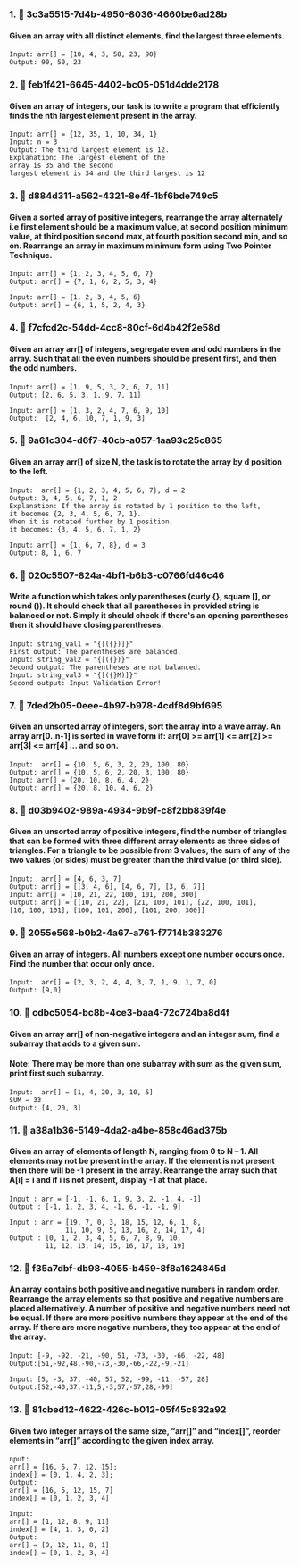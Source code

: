 
### 1. 🎯 3c3a5515-7d4b-4950-8036-4660be6ad28b
#### Given an array with all distinct elements, find the largest three elements.

```
Input: arr[] = {10, 4, 3, 50, 23, 90}
Output: 90, 50, 23
```

### 2. 🎯 feb1f421-6645-4402-bc05-051d4dde2178
#### Given an array of integers, our task is to write a program that efficiently finds the nth largest element present in the array. 

```
Input: arr[] = {12, 35, 1, 10, 34, 1}
Input: n = 3
Output: The third largest element is 12.
Explanation: The largest element of the 
array is 35 and the second 
largest element is 34 and the third largest is 12
```
### 3. 🎯 d884d311-a562-4321-8e4f-1bf6bde749c5
#### Given a sorted array of positive integers, rearrange the array alternately i.e first element should be a maximum value, at second position minimum value, at third position second max, at fourth position second min, and so on. Rearrange an array in maximum minimum form using Two Pointer Technique.

```
Input: arr[] = {1, 2, 3, 4, 5, 6, 7} 
Output: arr[] = {7, 1, 6, 2, 5, 3, 4}

Input: arr[] = {1, 2, 3, 4, 5, 6} 
Output: arr[] = {6, 1, 5, 2, 4, 3} 
```
### 4. 🎯 f7cfcd2c-54dd-4cc8-80cf-6d4b42f2e58d
#### Given an array arr[] of integers, segregate even and odd numbers in the array. Such that all the even numbers should be present first, and then the odd numbers.

```
Input: arr[] = [1, 9, 5, 3, 2, 6, 7, 11]
Output: [2, 6, 5, 3, 1, 9, 7, 11]

Input: arr[] = [1, 3, 2, 4, 7, 6, 9, 10]
Output:  [2, 4, 6, 10, 7, 1, 9, 3]
```

### 5. 🎯 9a61c304-d6f7-40cb-a057-1aa93c25c865
#### Given an array arr[] of size N, the task is to rotate the array by d position to the left.

```
Input:  arr[] = {1, 2, 3, 4, 5, 6, 7}, d = 2
Output: 3, 4, 5, 6, 7, 1, 2
Explanation: If the array is rotated by 1 position to the left, 
it becomes {2, 3, 4, 5, 6, 7, 1}.
When it is rotated further by 1 position,
it becomes: {3, 4, 5, 6, 7, 1, 2}

Input: arr[] = {1, 6, 7, 8}, d = 3
Output: 8, 1, 6, 7
```

### 6. 🎯 020c5507-824a-4bf1-b6b3-c0766fd46c46
#### Write a function which takes only parentheses (curly {}, square [], or round ()). It should check that all parentheses in provided string is balanced or not. Simply it should check if there's an opening parentheses then it should have closing parentheses.

```
Input: string_val1 = "{[({})]}"
First output: The parentheses are balanced.
Input: string_val2 = "{[({})}"
Second output: The parentheses are not balanced.
Input: string_val3 = "{[({}M)]}"
Second output: Input Validation Error!
```

### 7. 🎯 7ded2b05-0eee-4b97-b978-4cdf8d9bf695
#### Given an unsorted array of integers, sort the array into a wave array. An array arr[0..n-1] is sorted in wave form if: arr[0] >= arr[1] <= arr[2] >= arr[3] <= arr[4] ... and so on.

```
Input:  arr[] = {10, 5, 6, 3, 2, 20, 100, 80}
Output: arr[] = {10, 5, 6, 2, 20, 3, 100, 80} 
Input: arr[] = {20, 10, 8, 6, 4, 2}
Output: arr[] = {20, 8, 10, 4, 6, 2}
```

### 8. 🎯 d03b9402-989a-4934-9b9f-c8f2bb839f4e
#### Given an unsorted array of positive integers, find the number of triangles that can be formed with three different array elements as three sides of triangles. For a triangle to be possible from 3 values, the sum of any of the two values (or sides) must be greater than the third value (or third side). 

```
Input:  arr[] = [4, 6, 3, 7]
Output: arr[] = [[3, 4, 6], [4, 6, 7], [3, 6, 7]] 
Input: arr[] = [10, 21, 22, 100, 101, 200, 300]
Output: arr[] = [[10, 21, 22], [21, 100, 101], [22, 100, 101], 
[10, 100, 101], [100, 101, 200], [101, 200, 300]]
```

### 9. 🎯 2055e568-b0b2-4a67-a761-f7714b383276
#### Given an array of integers. All numbers except one number occurs once. Find the number that occur only once. 

```
Input:  arr[] = [2, 3, 2, 4, 4, 3, 7, 1, 9, 1, 7, 0]
Output: [9,0]
```

### 10. 🎯 cdbc5054-bc8b-4ce3-baa4-72c724ba8d4f
#### Given an array arr[] of non-negative integers and an integer sum, find a subarray that adds to a given sum. 
#### Note: There may be more than one subarray with sum as the given sum, print first such subarray. 

```
Input:  arr[] = [1, 4, 20, 3, 10, 5]
SUM = 33
Output: [4, 20, 3]
```

### 11. 🎯 a38a1b36-5149-4da2-a4be-858c46ad375b
#### Given an array of elements of length N, ranging from 0 to N – 1. All elements may not be present in the array. If the element is not present then there will be -1 present in the array. Rearrange the array such that A[i] = i and if i is not present, display -1 at that place.

```
Input : arr = [-1, -1, 6, 1, 9, 3, 2, -1, 4, -1]
Output : [-1, 1, 2, 3, 4, -1, 6, -1, -1, 9]

Input : arr = [19, 7, 0, 3, 18, 15, 12, 6, 1, 8,
              11, 10, 9, 5, 13, 16, 2, 14, 17, 4]
Output : [0, 1, 2, 3, 4, 5, 6, 7, 8, 9, 10, 
         11, 12, 13, 14, 15, 16, 17, 18, 19]
```

### 12. 🎯 f35a7dbf-db98-4055-b459-8f8a1624845d
#### An array contains both positive and negative numbers in random order. Rearrange the array elements so that positive and negative numbers are placed alternatively. A number of positive and negative numbers need not be equal. If there are more positive numbers they appear at the end of the array. If there are more negative numbers, they too appear at the end of the array.

```
Input: [-9, -92, -21, -90, 51, -73, -30, -66, -22, 48]
Output:[51,-92,48,-90,-73,-30,-66,-22,-9,-21]

Input: [5, -3, 37, -40, 57, 52, -99, -11, -57, 28]
Output:[52,-40,37,-11,5,-3,57,-57,28,-99]
```

### 13. 🎯 81cbed12-4622-426c-b012-05f45c832a92
#### Given two integer arrays of the same size, “arr[]” and “index[]”, reorder elements in “arr[]” according to the given index array.

```
nput:
arr[] = [16, 5, 7, 12, 15];
index[] = [0, 1, 4, 2, 3];
Output:
arr[] = [16, 5, 12, 15, 7]
index[] = [0, 1, 2, 3, 4] 

Input:
arr[] = [1, 12, 8, 9, 11]
index[] = [4, 1, 3, 0, 2]
Output:
arr[] = [9, 12, 11, 8, 1]
index[] = [0, 1, 2, 3, 4]
```